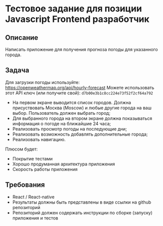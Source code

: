 # Тестовое задание для позиции Javascript Frontend разработчик

## Описание

Написать приложение для получения прогноза погоды для указанного города.

## Задача

Для загрузки погоды используйте: https://openweathermap.org/api/hourly-forecast
Можете использовать этот API ключ (или получите свой):
`d7b00e3b1c8cc224e73f52f2cf64a792`

* На первом экране выводится список городов. Должна присуствовать Москва
  (Moscow) и любые другие города на ваш выбор. Пользователь должен выбрать
  город;
* Для выбранного города на втором экране должна показываться информация о
  погоде на ближайшие 24 часа;
* Реализовать просмотр погоды на последующие дни;
* Реализовать возможность добавлять дополнительные города;
* Реализовать навигацию.

Плюсом будет:

* Покрытие тестами
* Хорошо продуманная архитектура приложения
* Скорость работы приложения

## Требования

* React / React-native
* Результаты должны быть представлены в виде ссылки на github репозиторий
* Репозиторий должен содержать инструкции по сборке (запуску) приложения и тестов
